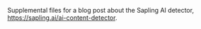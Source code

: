 Supplemental files for a blog post about the Sapling AI detector, https://sapling.ai/ai-content-detector.
